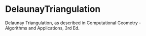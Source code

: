 # DelaunayTriangulation
Delaunay Triangulation, as described in Computational Geometry - Algorithms and Applications, 3rd Ed.
